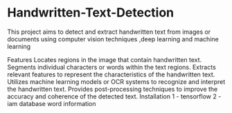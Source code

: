 # Handwritten-Text-Detection
This project aims to detect and extract handwritten text from images or documents using computer vision techniques ,deep learning and machine learning

Features
Locates regions in the image that contain handwritten text.
Segments individual characters or words within the text regions.
Extracts relevant features to represent the characteristics of the handwritten text.
Utilizes machine learning models or OCR systems to recognize and interpret the handwritten text.
Provides post-processing techniques to improve the accuracy and coherence of the detected text.
Installation
1 - tensorflow
2 - iam database word information
